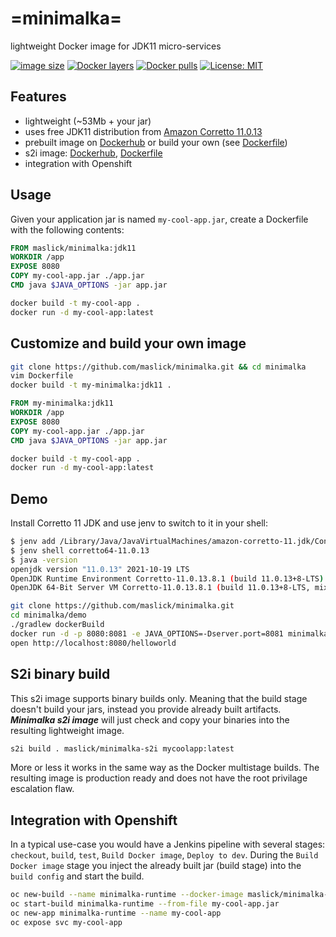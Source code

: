 # =minimalka=
lightweight Docker image for JDK11 micro-services


[![image size](https://img.shields.io/badge/image%20size-53MB-blue.svg)](https://hub.docker.com/r/maslick/minimalka)
[![Docker layers](https://img.shields.io/microbadger/layers/maslick/minimalka.svg?color=yellow)](https://cloud.docker.com/u/maslick/repository/docker/maslick/minimalka)
[![Docker pulls](https://img.shields.io/docker/pulls/maslick/minimalka.svg?color=green)](https://cloud.docker.com/u/maslick/repository/docker/maslick/minimalka)
[![License: MIT](https://img.shields.io/badge/License-MIT-green.svg)](https://opensource.org/licenses/MIT)


## Features
* lightweight (~53Mb + your jar)
* uses free JDK11 distribution from [Amazon Corretto 11.0.13](https://docs.aws.amazon.com/corretto/latest/corretto-11-ug/downloads-list.html)
* prebuilt image on [Dockerhub](https://cloud.docker.com/u/maslick/repository/docker/maslick/minimalka) or build your own (see [Dockerfile](Dockerfile))
* s2i image: [Dockerhub](https://cloud.docker.com/repository/docker/maslick/minimalka-s2i), [Dockerfile](s2i/Dockerfile)
* integration with Openshift

## Usage
Given your application jar is named ``my-cool-app.jar``, create a Dockerfile with the following contents:
```dockerfile
FROM maslick/minimalka:jdk11
WORKDIR /app
EXPOSE 8080
COPY my-cool-app.jar ./app.jar
CMD java $JAVA_OPTIONS -jar app.jar
```

```bash
docker build -t my-cool-app .
docker run -d my-cool-app:latest
```

## Customize and build your own image
```bash
git clone https://github.com/maslick/minimalka.git && cd minimalka
vim Dockerfile
docker build -t my-minimalka:jdk11 .
```

```dockerfile
FROM my-minimalka:jdk11
WORKDIR /app
EXPOSE 8080
COPY my-cool-app.jar ./app.jar
CMD java $JAVA_OPTIONS -jar app.jar
```

```bash
docker build -t my-cool-app .
docker run -d my-cool-app:latest
```

## Demo
Install Corretto 11 JDK and use jenv to switch to it in your shell:
```bash
$ jenv add /Library/Java/JavaVirtualMachines/amazon-corretto-11.jdk/Contents/Home
$ jenv shell corretto64-11.0.13
$ java -version
openjdk version "11.0.13" 2021-10-19 LTS
OpenJDK Runtime Environment Corretto-11.0.13.8.1 (build 11.0.13+8-LTS)
OpenJDK 64-Bit Server VM Corretto-11.0.13.8.1 (build 11.0.13+8-LTS, mixed mode)
```

```bash
git clone https://github.com/maslick/minimalka.git
cd minimalka/demo
./gradlew dockerBuild
docker run -d -p 8080:8081 -e JAVA_OPTIONS=-Dserver.port=8081 minimalka-boot
open http://localhost:8080/helloworld
```

## S2i binary build
This s2i image supports binary builds only. Meaning that the build stage doesn't build your jars, instead you provide already built artifacts. ***Minimalka s2i image*** will just check and copy your binaries into the resulting lightweight image.
```bash
s2i build . maslick/minimalka-s2i mycoolapp:latest
```
More or less it works in the same way as the Docker multistage builds. The resulting image is production ready and does not have the root privilage escalation flaw.

## Integration with Openshift
In a typical use-case you would have a Jenkins pipeline with several stages: ``checkout``, ``build``, ``test``, ``Build Docker image``, ``Deploy to dev``. During the ``Build Docker image`` stage you inject the already built jar (build stage) into the  ``build config`` and start the build.

```bash
oc new-build --name minimalka-runtime --docker-image maslick/minimalka-s2i --binary=true
oc start-build minimalka-runtime --from-file my-cool-app.jar
oc new-app minimalka-runtime --name my-cool-app
oc expose svc my-cool-app
```
